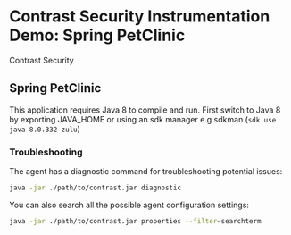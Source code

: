 # Contrast Security Instrumentation Demo: Spring PetClinic

Contrast Security 

## Spring PetClinic

This application requires Java 8 to compile and run. First switch to Java 8 by exporting JAVA_HOME or using an sdk manager e.g sdkman (`sdk use java 8.0.332-zulu`)


### Troubleshooting
The agent has a diagnostic command for troubleshooting potential issues:
```bash
java -jar ./path/to/contrast.jar diagnostic
```

You can also search all the possible agent configuration settings:
```bash
java -jar ./path/to/contrast.jar properties --filter=searchterm
```
